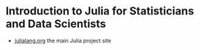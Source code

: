 Introduction to Julia for Statisticians and Data Scientists
===========================================================

* [julialang.org](https://julialang.org) the main Julia project site
